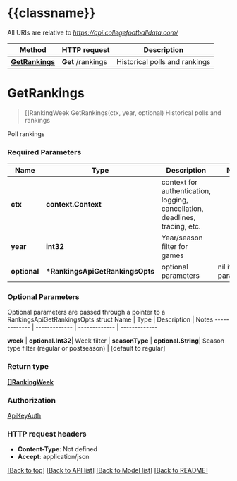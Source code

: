 # {{classname}}

All URIs are relative to *https://api.collegefootballdata.com/*

Method | HTTP request | Description
------------- | ------------- | -------------
[**GetRankings**](RankingsApi.md#GetRankings) | **Get** /rankings | Historical polls and rankings

# **GetRankings**
> []RankingWeek GetRankings(ctx, year, optional)
Historical polls and rankings

Poll rankings

### Required Parameters

Name | Type | Description  | Notes
------------- | ------------- | ------------- | -------------
 **ctx** | **context.Context** | context for authentication, logging, cancellation, deadlines, tracing, etc.
  **year** | **int32**| Year/season filter for games | 
 **optional** | ***RankingsApiGetRankingsOpts** | optional parameters | nil if no parameters

### Optional Parameters
Optional parameters are passed through a pointer to a RankingsApiGetRankingsOpts struct
Name | Type | Description  | Notes
------------- | ------------- | ------------- | -------------

 **week** | **optional.Int32**| Week filter | 
 **seasonType** | **optional.String**| Season type filter (regular or postseason) | [default to regular]

### Return type

[**[]RankingWeek**](RankingWeek.md)

### Authorization

[ApiKeyAuth](../README.md#ApiKeyAuth)

### HTTP request headers

 - **Content-Type**: Not defined
 - **Accept**: application/json

[[Back to top]](#) [[Back to API list]](../README.md#documentation-for-api-endpoints) [[Back to Model list]](../README.md#documentation-for-models) [[Back to README]](../README.md)

